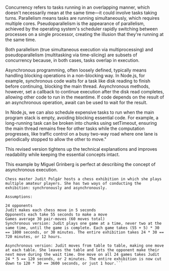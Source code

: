 Concurrency refers to tasks running in an overlapping manner, which doesn't necessarily mean at the same time—it could involve tasks taking turns. Parallelism means tasks are running simultaneously, which requires multiple cores. Pseudoparallelism is the appearance of parallelism, achieved by the operating system's scheduler rapidly switching between processes on a single processor, creating the illusion that they're running at the same time.

Both parallelism (true simultaneous execution via multiprocessing) and pseudoparallelism (multitasking via time-slicing) are subsets of concurrency because, in both cases, tasks overlap in execution.

Asynchronous programming, often loosely defined, typically means handling blocking operations in a non-blocking way. In Node.js, for example, synchronous code waits for a task like disk reading to finish before continuing, blocking the main thread. Asynchronous methods, however, set a callback to continue execution after the disk read completes, allowing other code to run in the meantime. If code depends on the result of an asynchronous operation, await can be used to wait for the result.

In Node.js, we can also schedule expensive tasks to run when the main program stack is empty, avoiding blocking essential code. For example, a long-running task can be broken into chunks using setTimeout, ensuring the main thread remains free for other tasks while the computation progresses, like traffic control on a busy two-way road where one lane is periodically stopped to allow the other to move."

This revised version tightens up the technical explanations and improves readability while keeping the essential concepts intact.

This example by Miguel Grinberg is perfect at describing the concept of asynchronous execution.
```
Chess master Judit Polgár hosts a chess exhibition in which she plays multiple amateur players. She has two ways of conducting the exhibition: synchronously and asynchronously.

Assumptions:

24 opponents
Judit makes each chess move in 5 seconds
Opponents each take 55 seconds to make a move
Games average 30 pair-moves (60 moves total)
Synchronous version: Judit plays one game at a time, never two at the same time, until the game is complete. Each game takes (55 + 5) * 30 == 1800 seconds, or 30 minutes. The entire exhibition takes 24 * 30 == 720 minutes, or 12 hours.

Asynchronous version: Judit moves from table to table, making one move at each table. She leaves the table and lets the opponent make their next move during the wait time. One move on all 24 games takes Judit 24 * 5 == 120 seconds, or 2 minutes. The entire exhibition is now cut down to 120 * 30 == 3600 seconds, or just 1 hour.```

